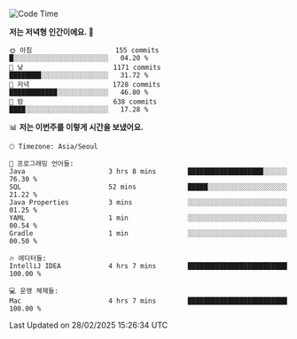   <!--START_SECTION:waka-->
![Code Time](http://img.shields.io/badge/Code%20Time-506%20hrs%2012%20mins-blue)

**저는 저녁형 인간이에요. 🦉** 

```text
🌞 아침                     155 commits         █░░░░░░░░░░░░░░░░░░░░░░░░   04.20 % 
🌆 낮　                     1171 commits        ████████░░░░░░░░░░░░░░░░░   31.72 % 
🌃 저녁                     1728 commits        ████████████░░░░░░░░░░░░░   46.80 % 
🌙 밤　                     638 commits         ████░░░░░░░░░░░░░░░░░░░░░   17.28 % 
```


📊 **저는 이번주를 이렇게 시간을 보냈어요.** 

```text
🕑︎ Timezone: Asia/Seoul

💬 프로그래밍 언어들: 
Java                     3 hrs 8 mins        ███████████████████░░░░░░   76.30 % 
SQL                      52 mins             █████░░░░░░░░░░░░░░░░░░░░   21.22 % 
Java Properties          3 mins              ░░░░░░░░░░░░░░░░░░░░░░░░░   01.25 % 
YAML                     1 min               ░░░░░░░░░░░░░░░░░░░░░░░░░   00.54 % 
Gradle                   1 min               ░░░░░░░░░░░░░░░░░░░░░░░░░   00.50 % 

🔥 에디터들: 
IntelliJ IDEA            4 hrs 7 mins        █████████████████████████   100.00 % 

💻 운영 체제들: 
Mac                      4 hrs 7 mins        █████████████████████████   100.00 % 
```


 Last Updated on 28/02/2025 15:26:34 UTC
<!--END_SECTION:waka-->
